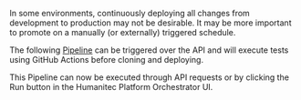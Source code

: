 In some environments, continuously deploying all changes from development to production may not be desirable. It may be more important to promote on a manually (or externally) triggered schedule.

The following [Pipeline](pipeline.yaml) can be triggered over the API and will execute tests using GitHub Actions before cloning and deploying.

This Pipeline can now be executed through API requests or by clicking the Run button in the Humanitec Platform Orchestrator UI.